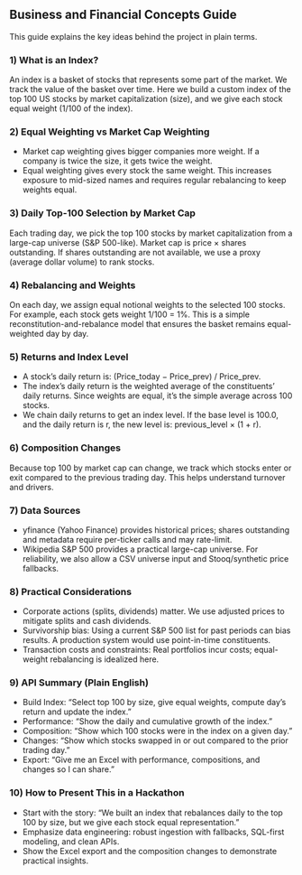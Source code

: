 ## Business and Financial Concepts Guide

This guide explains the key ideas behind the project in plain terms.

### 1) What is an Index?
An index is a basket of stocks that represents some part of the market. We track the value of the basket over time. Here we build a custom index of the top 100 US stocks by market capitalization (size), and we give each stock equal weight (1/100 of the index).

### 2) Equal Weighting vs Market Cap Weighting
- Market cap weighting gives bigger companies more weight. If a company is twice the size, it gets twice the weight.
- Equal weighting gives every stock the same weight. This increases exposure to mid-sized names and requires regular rebalancing to keep weights equal.

### 3) Daily Top-100 Selection by Market Cap
Each trading day, we pick the top 100 stocks by market capitalization from a large-cap universe (S&P 500-like). Market cap is price × shares outstanding. If shares outstanding are not available, we use a proxy (average dollar volume) to rank stocks.

### 4) Rebalancing and Weights
On each day, we assign equal notional weights to the selected 100 stocks. For example, each stock gets weight 1/100 = 1%. This is a simple reconstitution-and-rebalance model that ensures the basket remains equal-weighted day by day.

### 5) Returns and Index Level
- A stock’s daily return is: (Price_today − Price_prev) / Price_prev.
- The index’s daily return is the weighted average of the constituents’ daily returns. Since weights are equal, it’s the simple average across 100 stocks.
- We chain daily returns to get an index level. If the base level is 100.0, and the daily return is r, the new level is: previous_level × (1 + r).

### 6) Composition Changes
Because top 100 by market cap can change, we track which stocks enter or exit compared to the previous trading day. This helps understand turnover and drivers.

### 7) Data Sources
- yfinance (Yahoo Finance) provides historical prices; shares outstanding and metadata require per-ticker calls and may rate-limit.
- Wikipedia S&P 500 provides a practical large-cap universe. For reliability, we also allow a CSV universe input and Stooq/synthetic price fallbacks.

### 8) Practical Considerations
- Corporate actions (splits, dividends) matter. We use adjusted prices to mitigate splits and cash dividends.
- Survivorship bias: Using a current S&P 500 list for past periods can bias results. A production system would use point-in-time constituents.
- Transaction costs and constraints: Real portfolios incur costs; equal-weight rebalancing is idealized here.

### 9) API Summary (Plain English)
- Build Index: “Select top 100 by size, give equal weights, compute day’s return and update the index.”
- Performance: “Show the daily and cumulative growth of the index.”
- Composition: “Show which 100 stocks were in the index on a given day.”
- Changes: “Show which stocks swapped in or out compared to the prior trading day.”
- Export: “Give me an Excel with performance, compositions, and changes so I can share.”

### 10) How to Present This in a Hackathon
- Start with the story: “We built an index that rebalances daily to the top 100 by size, but we give each stock equal representation.”
- Emphasize data engineering: robust ingestion with fallbacks, SQL-first modeling, and clean APIs.
- Show the Excel export and the composition changes to demonstrate practical insights.


